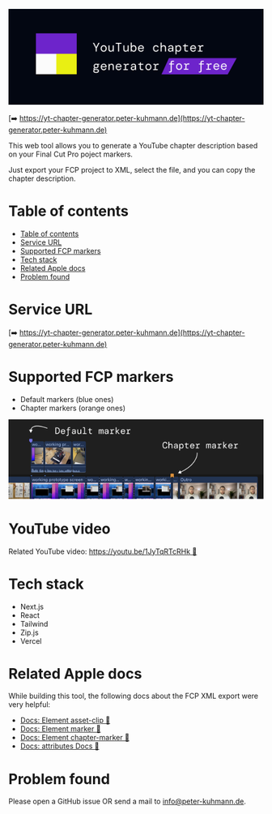 ![Banner of the YouTube chapter generator](docs/docs-logo.jpg)

[➡️ https://yt-chapter-generator.peter-kuhmann.de](https://yt-chapter-generator.peter-kuhmann.de)

This web tool allows you to generate a YouTube chapter description
based on your Final Cut Pro poject markers.

Just export your FCP project to XML, select the file, and you can
copy the chapter description.

# Table of contents

<!-- TOC -->
* [Table of contents](#table-of-contents)
* [Service URL](#service-url)
* [Supported FCP markers](#supported-fcp-markers)
* [Tech stack](#tech-stack)
* [Related Apple docs](#related-apple-docs)
* [Problem found](#problem-found)
<!-- TOC -->

# Service URL
[➡️ https://yt-chapter-generator.peter-kuhmann.de](https://yt-chapter-generator.peter-kuhmann.de)

# Supported FCP markers
- Default markers (blue ones)
- Chapter markers (orange ones)

![Supported markers highlighted in a FCP timeline](docs/supported-markers.jpg)

# YouTube video
Related YouTube video: [https://youtu.be/1JyTqRTcRHk 🔗](https://youtu.be/1JyTqRTcRHk)

# Tech stack
- Next.js
- React
- Tailwind
- Zip.js
- Vercel

# Related Apple docs
While building this tool, the following docs about the FCP XML export were very helpful:
- [Docs: Element asset-clip 🔗](https://developer.apple.com/documentation/professional_video_applications/fcpxml_reference/story_elements/asset-clip)
- [Docs: Element marker 🔗](https://developer.apple.com/documentation/professional_video_applications/fcpxml_reference/story_elements/marker)
- [Docs: Element chapter-marker 🔗](https://developer.apple.com/documentation/professional_video_applications/fcpxml_reference/story_elements/chapter-marker)
- [Docs: attributes Docs 🔗](https://developer.apple.com/documentation/professional_video_applications/fcpxml_reference/story_elements/timing_attributes)

# Problem found

Please open a GitHub issue OR send a mail to [info@peter-kuhmann.de](mailto:info@peter-kuhmann.de).